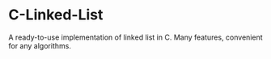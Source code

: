 # C-Linked-List
A ready-to-use implementation of linked list in C. Many features, convenient for any algorithms.
